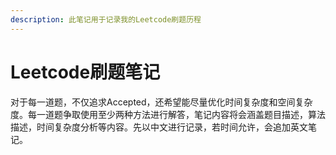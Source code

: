 ```yaml
---
description: 此笔记用于记录我的Leetcode刷题历程
---
```


# Leetcode刷题笔记

对于每一道题，不仅追求Accepted，还希望能尽量优化时间复杂度和空间复杂度。每一道题争取使用至少两种方法进行解答，笔记内容将会涵盖题目描述，算法描述，时间复杂度分析等内容。先以中文进行记录，若时间允许，会追加英文笔记。

